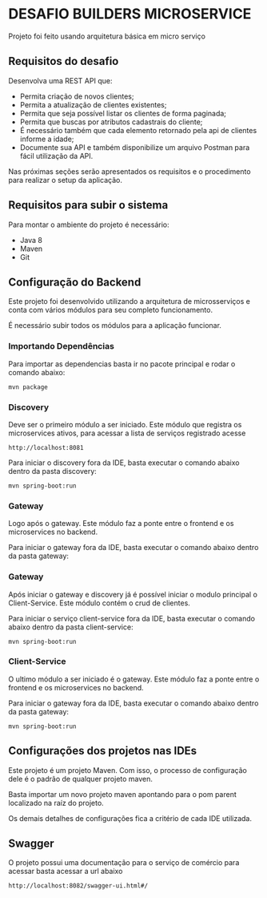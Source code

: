 # DESAFIO BUILDERS MICROSERVICE

Projeto foi feito usando arquitetura básica em micro serviço

## Requisitos do desafio
Desenvolva uma REST API que:

- Permita criação de novos clientes;
- Permita a atualização de clientes existentes;
- Permita que seja possível listar os clientes de forma paginada;
- Permita que buscas por atributos cadastrais do cliente;
- É necessário também que cada elemento retornado pela api de clientes informe a idade;
- Documente sua API e também disponibilize um arquivo Postman para fácil utilização da API.

Nas próximas seções serão apresentados os requisitos e o procedimento para realizar o setup da aplicação.

## Requisitos para subir o sistema

Para montar o ambiente do projeto é necessário:

* Java 8
* Maven
* Git

## Configuração do Backend

Este projeto foi desenvolvido utilizando a arquitetura de microsserviços e conta com vários módulos para seu completo funcionamento.

É necessário subir todos os módulos para a aplicação funcionar.

### Importando Dependências

Para importar as dependencias basta ir no pacote principal e rodar o comando abaixo:

    mvn package

### Discovery

Deve ser o primeiro módulo a ser iniciado. Este módulo que registra os microservices ativos, para acessar a lista de serviços registrado acesse 

    http://localhost:8081

Para iniciar o discovery fora da IDE, basta executar o comando abaixo dentro da pasta discovery:
 
    mvn spring-boot:run


### Gateway

Logo após o gateway. Este módulo faz a ponte entre o frontend e os microservices no backend.

Para iniciar o gateway fora da IDE, basta executar o comando abaixo dentro da pasta gateway:


### Gateway

Após iniciar o gateway e discovery já é possível iniciar o modulo principal o Client-Service. Este módulo contém o crud de clientes.

Para iniciar o serviço client-service fora da IDE, basta executar o comando abaixo dentro da pasta client-service:
 
    mvn spring-boot:run

### Client-Service

O ultimo módulo a ser iniciado é o gateway. Este módulo faz a ponte entre o frontend e os microservices no backend.

Para iniciar o gateway fora da IDE, basta executar o comando abaixo dentro da pasta gateway:
 
    mvn spring-boot:run

## Configurações dos projetos nas IDEs

Este projeto é um projeto Maven. Com isso, o processo de configuração dele é o padrão de qualquer projeto maven.

Basta importar um novo projeto maven apontando para o pom parent localizado na raíz do projeto.

Os demais detalhes de configurações fica a critério de cada IDE utilizada.

## Swagger

O projeto possui uma documentação para o serviço de comércio para acessar basta acessar a url abaixo

    http://localhost:8082/swagger-ui.html#/